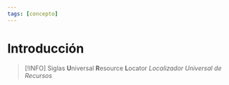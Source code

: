 ```yaml
---
tags: [concepto]
---
```


# Introducción
> [!INFO] Siglas
> **U**niversal **R**esource **L**ocator
> *Localizador Universal de Recursos*
